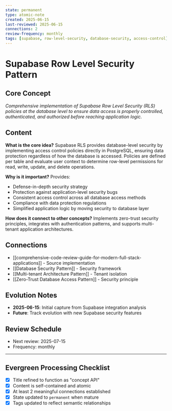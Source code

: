 ```yaml
---
state: permanent
type: atomic-note
created: 2025-06-15
last-reviewed: 2025-06-15
connections: 2
review-frequency: monthly
tags: [supabase, row-level-security, database-security, access-control]
---
```

# Supabase Row Level Security Pattern

## Core Concept

*Comprehensive implementation of Supabase Row Level Security (RLS) policies at the database level to ensure data access is properly controlled, authenticated, and authorized before reaching application logic.*

## Content

**What is the core idea?**
Supabase RLS provides database-level security by implementing access control policies directly in PostgreSQL, ensuring data protection regardless of how the database is accessed. Policies are defined per table and evaluate user context to determine row-level permissions for read, write, update, and delete operations.

**Why is it important?**
Provides:
- Defense-in-depth security strategy
- Protection against application-level security bugs
- Consistent access control across all database access methods
- Compliance with data protection regulations
- Simplified application logic by moving security to database layer

**How does it connect to other concepts?**
Implements zero-trust security principles, integrates with authentication patterns, and supports multi-tenant application architectures.

## Connections

- [[comprehensive-code-review-guide-for-modern-full-stack-applications]] - Source implementation
- [[Database Security Pattern]] - Security framework
- [[Multi-tenant Architecture Pattern]] - Tenant isolation
- [[Zero-Trust Database Access Pattern]] - Security principle

## Evolution Notes

- **2025-06-15**: Initial capture from Supabase integration analysis
- **Future**: Track evolution with new Supabase security features

## Review Schedule

- Next review: 2025-07-15
- Frequency: monthly

---

## Evergreen Processing Checklist

- [x] Title refined to function as "concept API"
- [x] Content is self-contained and atomic
- [x] At least 2 meaningful connections established
- [x] State updated to `permanent` when mature
- [x] Tags updated to reflect semantic relationships